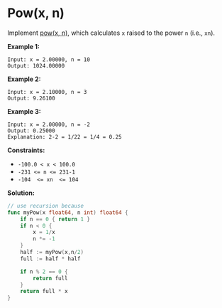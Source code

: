# Pow(x, n)

Implement  [pow(x, n)](http://www.cplusplus.com/reference/valarray/pow/), which calculates  `x`  raised to the power  `n`  (i.e.,  `xn`).

**Example 1:**

	Input: x = 2.00000, n = 10
	Output: 1024.00000

**Example 2:**

	Input: x = 2.10000, n = 3
	Output: 9.26100

**Example 3:**

	Input: x = 2.00000, n = -2
	Output: 0.25000
	Explanation: 2-2 = 1/22 = 1/4 = 0.25

**Constraints:**

-   `-100.0 < x < 100.0`
-   `-231 <= n <= 231-1`
-   `-104  <= xn  <= 104`

**Solution:**

```go
// use recursion because 
func myPow(x float64, n int) float64 {
    if n == 0 { return 1 }
    if n < 0 {
        x = 1/x
        n *= -1
    }
    half := myPow(x,n/2)
    full := half * half

    if n % 2 == 0 {
        return full
    }
    return full * x
}
```